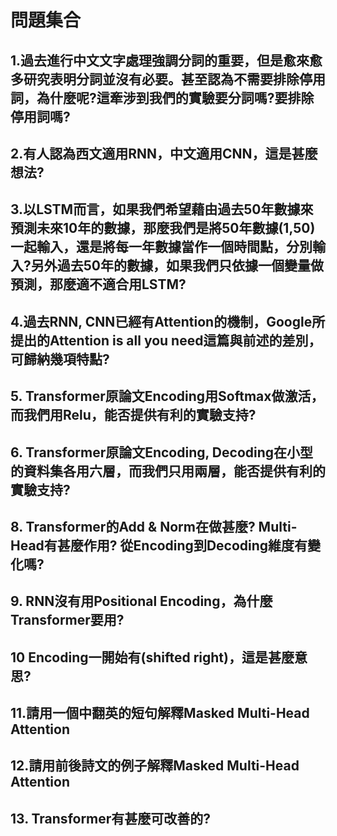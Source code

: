 # 問題集合

## 1.過去進行中文文字處理強調分詞的重要，但是愈來愈多研究表明分詞並沒有必要。甚至認為不需要排除停用詞，為什麼呢?這牽涉到我們的實驗要分詞嗎?要排除停用詞嗎?

## 2.有人認為西文適用RNN，中文適用CNN，這是甚麼想法?

## 3.以LSTM而言，如果我們希望藉由過去50年數據來預測未來10年的數據，那麼我們是將50年數據(1,50)一起輸入，還是將每一年數據當作一個時間點，分別輸入?另外過去50年的數據，如果我們只依據一個變量做預測，那麼適不適合用LSTM?

## 4.過去RNN, CNN已經有Attention的機制，Google所提出的Attention is all you need這篇與前述的差別，可歸納幾項特點?

## 5. Transformer原論文Encoding用Softmax做激活，而我們用Relu，能否提供有利的實驗支持?

## 6. Transformer原論文Encoding, Decoding在小型的資料集各用六層，而我們只用兩層，能否提供有利的實驗支持?

## 8. Transformer的Add & Norm在做甚麼? Multi-Head有甚麼作用? 從Encoding到Decoding維度有變化嗎?

## 9. RNN沒有用Positional Encoding，為什麼Transformer要用?

## 10 Encoding一開始有(shifted right)，這是甚麼意思?

## 11.請用一個中翻英的短句解釋Masked Multi-Head Attention

## 12.請用前後詩文的例子解釋Masked Multi-Head Attention

## 13. Transformer有甚麼可改善的?
